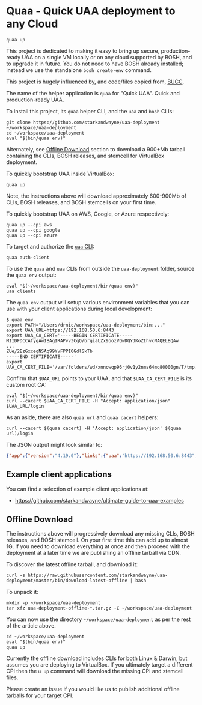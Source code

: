 # Quaa - Quick UAA deployment to any Cloud

```plain
quaa up
```

This project is dedicated to making it easy to bring up secure, production-ready UAA on a single VM locally or on any cloud supported by BOSH, and to upgrade it in future. You do not need to have BOSH already installed; instead we use the standalone `bosh create-env` command.

This project is hugely influenced by, and code/files copied from, [BUCC](https://github.com/starkandwayne/bucc).

The name of the helper application is `quaa` for "Quick UAA". Quick and production-ready UAA.

To install this project, its `quaa` helper CLI, and the `uaa` and `bosh` CLIs:

```plain
git clone https://github.com/starkandwayne/uaa-deployment ~/workspace/uaa-deployment
cd ~/workspace/uaa-deployment
eval "$(bin/quaa env)"
```

Alternately, see [Offline Download](#offline-download) section to download a 900+Mb tarball containing the CLIs, BOSH releases, and stemcell for VirtualBox deployment.

To quickly bootstrap UAA inside VirtualBox:

```plain
quaa up
```

Note, the instructions above will download approximately 600-900Mb of CLIs, BOSH releases, and BOSH stemcells on your first time.

To quickly bootstrap UAA on AWS, Google, or Azure respectively:

```plain
quaa up --cpi aws
quaa up --cpi google
quaa up --cpi azure
```

To target and authorize the [`uaa` CLI](https://github.com/cloudfoundry-incubator/uaa-cli):

```plain
quaa auth-client
```

To use the `quaa` and `uaa` CLIs from outside the `uaa-deployment` folder, source the `quaa env` output:

```plain
eval "$(~/workspace/uaa-deployment/bin/quaa env)"
uaa clients
```

The `quaa env` output will setup various environment variables that you can use with your client applications during local development:

```plain
$ quaa env
export PATH="/Users/drnic/workspace/uaa-deployment/bin:..."
export UAA_URL=https://192.168.50.6:8443
export UAA_CA_CERT='-----BEGIN CERTIFICATE-----
MIIDFDCCAfygAwIBAgIRAPvv3CgQ/brgiaLZx9oozVQwDQYJKoZIhvcNAQELBQAw
...
ZUe/2EzGxceqNSAq99YvFPPI0GdlSkTb
-----END CERTIFICATE-----'
export UAA_CA_CERT_FILE='/var/folders/wd/xnncwqp96rj0v1y2nms64mq80000gn/T/tmp.lDvhJEpT/ca.pem'
```

Confirm that `$UAA_URL` points to your UAA, and that `$UAA_CA_CERT_FILE` is its custom root CA:

```plain
eval "$(~/workspace/uaa-deployment/bin/quaa env)"
curl --cacert $UAA_CA_CERT_FILE -H "Accept: application/json" $UAA_URL/login
```

As an aside, there are also `quaa url` and `quaa cacert` helpers:

```plain
curl --cacert $(quaa cacert) -H 'Accept: application/json' $(quaa url)/login
```

The JSON output might look similar to:

```json
{"app":{"version":"4.19.0"},"links":{"uaa":"https://192.168.50.6:8443","passwd":"/forgot_password","login":"https://192.168.50.6:8443","register":"/create_account"},"zone_name":"uaa","entityID":"192.168.50.6:8443","commit_id":"7897100","idpDefinitions":{},"prompts":{"username":["text","Email"],"password":["password","Password"]},"timestamp":"2018-06-13T12:02:09-0700"}
```

## Example client applications

You can find a selection of example client applications at:

* https://github.com/starkandwayne/ultimate-guide-to-uaa-examples

## Offline Download

The instructions above will progressively download any missing CLIs, BOSH releases, and BOSH stemcell. On your first time this can add up to almost 1G. If you need to download everything at once and then proceed with the deployment at a later time we are publishing an offline tarball via CDN.

To discover the latest offline tarball, and download it:

```plain
curl -s https://raw.githubusercontent.com/starkandwayne/uaa-deployment/master/bin/download-latest-offline | bash
```

To unpack it:

```plain
mkdir -p ~/workspace/uaa-deployment
tar xfz uaa-deployment-offline-*.tar.gz -C ~/workspace/uaa-deployment
```

You can now use the directory `~/workspace/uaa-deployment` as per the rest of the article above.

```plain
cd ~/workspace/uaa-deployment
eval "$(bin/quaa env)"
quaa up
```

Currently the offline download includes CLIs for both Linux & Darwin, but assumes you are deploying to VirtualBox. If you ultimately target a different CPI then the `u up` command will download the missing CPI and stemcell files.

Please create an issue if you would like us to publish additional offline tarballs for your target CPI.